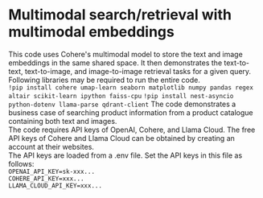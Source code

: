 # Multimodal search/retrieval with multimodal embeddings
This code uses Cohere's multimodal model to store the text and image embeddings in the same shared space. It then demonstrates the text-to-text, text-to-image, and image-to-image retrieval tasks for a given query.  
Following libraries may be required to run the entire code.  
```!pip install cohere umap-learn seaborn matplotlib numpy pandas regex altair scikit-learn ipython faiss-cpu```
```!pip install nest-asyncio python-dotenv llama-parse qdrant-client```
The code demonstrates a business case of searching product information from a product catalogue containing both text and images.  
The code requires API keys of OpenAI, Cohere, and Llama Cloud. The free API keys of Cohere and Llama Cloud can be obtained by creating an account at their websites.  
The API keys are loaded from a .env file. Set the API keys in this file as follows:  
```OPENAI_API_KEY=sk-xxx...```  
```COHERE_API_KEY=xxx...```  
```LLAMA_CLOUD_API_KEY=xxx...```
